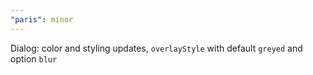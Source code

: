 ```yaml
---
"paris": minor
---
```


Dialog: color and styling updates, `overlayStyle` with default `greyed` and option `blur`
